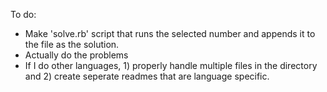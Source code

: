 To do:

 - Make 'solve.rb' script that runs the selected number and appends it to the file as the solution.
 - Actually do the problems
 - If I do other languages, 1) properly handle multiple files in the directory and 2) create seperate readmes that are language specific.
